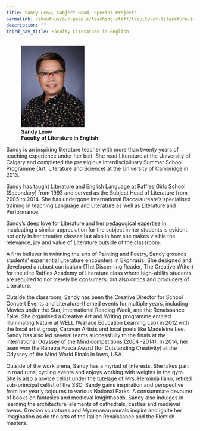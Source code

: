 ```yaml
---
title: Sandy Leow, Subject Head, Special Projects
permalink: /about-us/our-people/teaching-staff/faculty-of-literature-in-english/sandy-leow/
description: ""
third_nav_title: Faculty Literature in English
---
```

<figure>
<img style="width:40%" src="/images/sandyleow.jpg">
<figcaption> <strong>Sandy Leow<br>
Faculty of Literature in English</strong>
</figcaption>
</figure>

Sandy is an inspiring literature teacher with more than twenty years of teaching experience under her belt. She read Literature at the University of Calgary and completed the prestigious Interdisciplinary Summer School Programme (Art, Literature and Science) at the University of Cambridge in 2013.

  

Sandy has taught Literature and English Language at Raffles Girls School (Secondary) from 1993 and served as the Subject Head of Literature from 2005 to 2014. She has undergone International Baccalaureate’s specialised training in teaching Language and Literature as well as Literature and Performance.

  

Sandy’s deep love for Literature and her pedagogical expertise in inculcating a similar appreciation for the subject in her students is evident not only in her creative classes but also in how she makes visible the relevance, joy and value of Literature outside of the classroom.

  

A firm believer in twinning the arts of Painting and Poetry, Sandy grounds students’ experiential Literature encounters in Ekphrasis. She designed and developed a robust curriculum (The Discerning Reader, The Creative Writer) for the elite Raffles Academy of Literature class where high-ability students are required to not merely be consumers, but also critics and producers of Literature.

  

Outside the classroom, Sandy has been the Creative Director for School Concert Events and Literature-themed events for multiple years, including Movies under the Star, International Reading Week, and the Renaissance Faire. She organised a Creative Art and Writing programme entitled Illuminating Nature at WELL (Wallace Education Learning Lab) in 2012 with the local artist group, Caravan Artists and local poets like Madeleine Lee. Sandy has also led several teams successfully to the finals at the international Odyssey of the Mind competitions (2004 -2014). In 2014, her team won the Ranatra Fusca Award (for Outstanding Creativity) at the Odyssey of the Mind World Finals in Iowa, USA.

  

Outside of the work arena, Sandy has a myriad of interests. She takes part in road runs, cycling events and enjoys working with weights in the gym. She is also a novice cellist under the tutelage of Mrs. Herminia Ilano, retired sub-principal cellist of the SSO. Sandy gains inspiration and perspective from her yearly sojourns to various National Parks. A consummate devourer of books on fantasies and medieval knighthoods, Sandy also indulges in learning the architectural elements of cathedrals, castles and medieval towns. Grecian sculptures and Mycenaean murals inspire and ignite her imagination as do the arts of the Italian Renaissance and the Flemish masters.